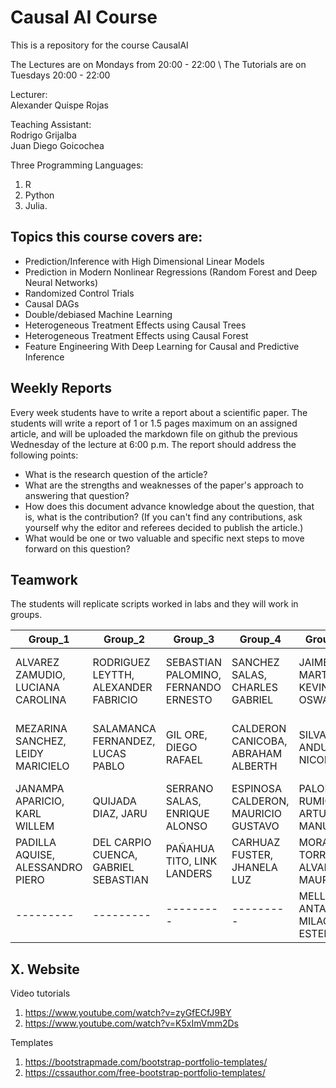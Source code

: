 # Causal AI Course
This is a repository for the course CausalAI

The Lectures are on Mondays from 20:00 - 22:00 \\
The Tutorials are on Tuesdays 20:00 - 22:00

Lecturer: \
Alexander Quispe Rojas

Teaching Assistant: \
Rodrigo Grijalba \
Juan Diego Goicochea

Three Programming Languages:
1. R
2. Python
3. Julia.


## Topics this course covers are:

* Prediction/Inference with High Dimensional Linear Models
* Prediction in Modern Nonlinear Regressions (Random Forest and Deep Neural Networks)
* Randomized Control Trials
* Causal DAGs
* Double/debiased Machine Learning
* Heterogeneous Treatment Effects using Causal Trees
* Heterogeneous Treatment Effects using Causal Forest
* Feature Engineering With Deep Learning for Causal and Predictive Inference

## Weekly Reports 
Every week students have to write a report about a scientific paper. The students will write a report of 1 or 1.5 pages maximum on an assigned article, and will be uploaded the markdown file  on github the previous Wednesday of the lecture at 6:00 p.m. The report should address the following points: 
* What is the research question of the article?
*  What are the strengths and weaknesses of the paper's approach to answering that question?
*  How does this document advance knowledge about the question, that is, what is the contribution? (If you can't find any contributions, ask yourself why the editor and referees decided to publish the article.)
* What would be one or two valuable and specific next steps to move forward on this question?


## Teamwork

The students will replicate scripts worked in labs and they will work in groups. 

| Group_1 | Group_2 | Group_3 | Group_4 | Group_5 | Group_6 |
|---------|---------|---------|---------|---------|---------|
|ALVAREZ ZAMUDIO, LUCIANA CAROLINA|RODRIGUEZ LEYTTH, ALEXANDER FABRICIO|SEBASTIAN PALOMINO, FERNANDO ERNESTO|SANCHEZ SALAS, CHARLES GABRIEL|JAIME MARTINEZ, KEVIN OSWALDO|LIZARRAGA NAGAHAMA, SOPHIE NAMIE ANDREA|
|MEZARINA SANCHEZ, LEIDY MARICIELO|SALAMANCA FERNANDEZ, LUCAS PABLO|GIL ORE, DIEGO RAFAEL|CALDERON CANICOBA, ABRAHAM ALBERTH|SILVA ANDUJAR, NICOLAS|RIEGA NUÑEZ, GABRIEL ANTONIO FERMIN|
|JANAMPA APARICIO, KARL WILLEM|QUIJADA DIAZ, JARU|SERRANO SALAS, ENRIQUE ALONSO|ESPINOSA CALDERON, MAURICIO GUSTAVO|PALOMINO RUMICHE, ARTURO MANUEL|ALVAREZ ZAMUDIO, LUCIANA CAROLINA|
|PADILLA AQUISE, ALESSANDRO PIERO|DEL CARPIO CUENCA, GABRIEL SEBASTIAN|PAÑAHUA TITO, LINK LANDERS|CARHUAZ FUSTER, JHANELA LUZ|MORAN TORRES, ALVARO MAURICIO|JAIME MARTINEZ, KEVIN OSWALDO|
|---------|---------|---------|---------|MELLIZO ANTAZU, MILAGROS ESTEFANY|ESPINOSA CALDERON, MAURICIO GUSTAVO|

<!-- 

| Group_1 | Group_2 | Group_3 | Group_4 | Group_5 | Group_6 |
|---------|---------|---------|---------|---------|---------|
| MAGUIÑA MEZA, JOSUE EDUARDO | AYALA CORBACHO, Javier frank | DUBE TORRES, Valerie emily | MENGOA LAYME, FRANCO ALAIN | ALVARADO RONCAL, FRANK LUIS | TRUJILLO PALACIOS, NICOLAS MARTIN |
| HOYOS MACEDO, Valeria nicole | Huarcaya Mitac, Luis Diego | VILLALBA ORTEGA, Matias Gabriel | TRELLES DERTEANO, Alberto corisongo | BEDIA WARTHON, Jeffry SEBASTIAN CIPRIANI | ROMERO PEREZ, ANDREA NICOLE |
| Yllu Socualaya, Alvaro Alexander | MAMANI PALOMINO, Janice de Jesus | GUERRERO CUEVA, JUAN MARCOS | ACOSTA CORTEZ, Fernando Javier | Olarte Guevara, Angie SUSSANA | ARIZOLA BLUA, Francisco alonso |
| CUBAS ALBUJAR, Maria pamela | TOVAR ZAMUDIO, Natalie nicole | GARAY PONTE, Erzo francesco | HORNA MUÑOZ, Gerardo alejandro | MARTEL CERCEDO, Veronika Fernanda | Ruiz Scharff, Mario Aaron |



## Second Cohort, 2022-1
Group_1 | Group_2 | Group_3 | Group_4
--------|---------|---------|--------
TANG MAURICIO, JUAN JOSE | QUISPE MACAVILCA, LUIS CLAUDIO | ULLOA DEL CASTILLO, ANDREA ISABEL | ALVAREZ ZAMUDIO, LUCIANA CAROLINA
OLIVERA GARCIA, VICTORIA REGINA | ZAPATA ROJAS, ALVARO DANTE | ANGULO COLINA, ANA CRISTINA | MOSCOSO CAYO, KENIA PAOLA
COTRINA CCOLLANA, URSULA VICTORIA | ESTEBAN QUISPE, DIEGO ANDREÉ | COAPAZA OCOLA, ANGELA SOFIA | CHUQUILIN ROSALES, RICK ABRAHAN


<br/><br/>


## First Cohort, 2021-2
Group_1 | Group_2 | Group_3 | Group_4
------- | ------- | ------- | -------
SALAZAR CONTRERAS, SERGIO ERICK | HUGO CUNIBERTI, KIARA PAOLA | GONZALEZ AVILA, CARLOS ANTONIO | FERNANDEZ SANCHEZ, ROSEMERY
RIEGA ESCALANTE, STEPHY ROSARIO | GOMEZ PECHE, DIEGO ALONSO | BAZAN BURGOS, MANUELA THAIS CAROLINE | CABRERA FLOREZ, ALIRO MANUEL
SOTO ENRIQUEZ, JESUS ALEJANDRO | PACHECO LLACUA, ALEXANDER RAUL | SALINAS RODRIGUEZ, SEBASTIAN DIEGO | OLIVERA QUEVEDO, KATIUSKA
CACERES VASQUEZ, FRANCO ALEXIS | . | DE LA PEÑA BRITO, DANIEL ISRAEL | USCAMAYTA QUISPE, JOSE HEBERT

Group_5 | Group_6 | Group_7 | Group_8
--------|---------|---------|--------
LINARES CAMUS, ELIZABETH NICOLE | EUSEBIO EVANGELISTA, ELJAER EDFRANCE | GENG SOLIS, MELANI ELENA | MARTINEZ GUTIERREZ, SANDRA MIRELI
ASTO MERCADO, SONIA ROSMERY | SANDOVAL ESTELA, LUIS RODRIGO | SILUPU PEÑARANDA, COLLIN RODRIGO LUISIN | MORALES LOPEZ, ERIK BRANDON
HUANCAYO SOLARI, ALESSANDRA GIULIANA | TAPIA MILLONES, MARCIO ANDRE | DELGADO DIAZ, DIEGO GONZALO | CLAVO CAMPOS, ANDREA BRIZETH
CARRILLO CLAVO, DANIEL ENRIQUE |VIVAS ALEJANDRO, CLAUDIA MIRELA  | QUIROZ RIOS, GONZALO | SORIA ALOSILLA, GIANFRANCO
 -->

 ## X. Website

Video tutorials

1. https://www.youtube.com/watch?v=zyGfECfJ9BY
2. https://www.youtube.com/watch?v=K5xImVmm2Ds

Templates

1. https://bootstrapmade.com/bootstrap-portfolio-templates/
2. https://cssauthor.com/free-bootstrap-portfolio-templates/
